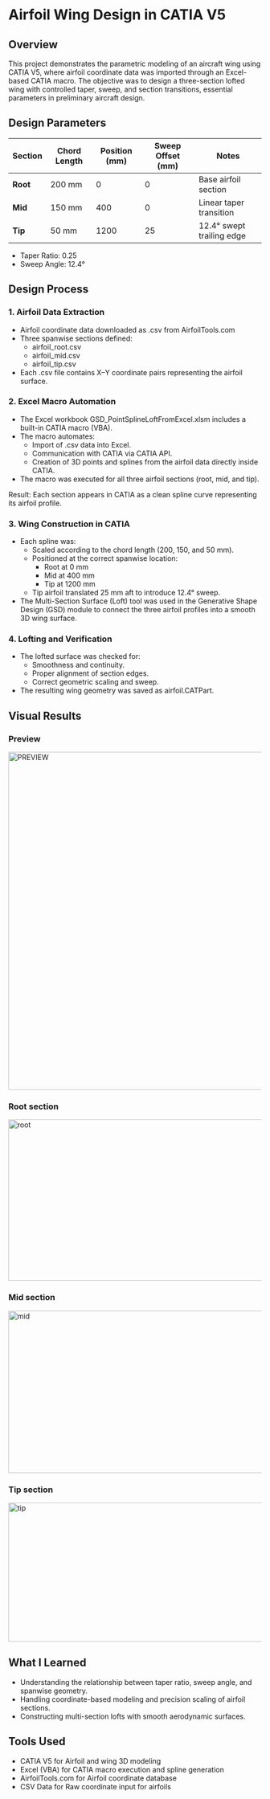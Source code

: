 # Airfoil Wing Design in CATIA V5
## Overview
This project demonstrates the parametric modeling of an aircraft wing using CATIA V5, where airfoil coordinate data was imported through an Excel-based CATIA macro.
The objective was to design a three-section lofted wing with controlled taper, sweep, and section transitions, essential parameters in preliminary aircraft design.

## Design Parameters
| Section  | Chord Length | Position (mm) | Sweep Offset (mm) | Notes                     |
| -------- | ------------ | ------------- | ----------------- | ------------------------- |
| **Root** | 200 mm       | 0             | 0                 | Base airfoil section      |
| **Mid**  | 150 mm       | 400           | 0                 | Linear taper transition   |
| **Tip**  | 50 mm        | 1200          | 25                | 12.4° swept trailing edge |

- Taper Ratio: 0.25
- Sweep Angle: 12.4°

## Design Process
### 1. Airfoil Data Extraction
- Airfoil coordinate data downloaded as .csv from AirfoilTools.com
- Three spanwise sections defined:
    - airfoil_root.csv
    - airfoil_mid.csv
    - airfoil_tip.csv
- Each .csv file contains X–Y coordinate pairs representing the airfoil surface.

### 2. Excel Macro Automation
- The Excel workbook GSD_PointSplineLoftFromExcel.xlsm includes a built-in CATIA macro (VBA).
- The macro automates:
   - Import of .csv data into Excel.
   - Communication with CATIA via CATIA API.
   - Creation of 3D points and splines from the airfoil data directly inside CATIA.
- The macro was executed for all three airfoil sections (root, mid, and tip).

Result: Each section appears in CATIA as a clean spline curve representing its airfoil profile.

### 3. Wing Construction in CATIA
- Each spline was:
    - Scaled according to the chord length (200, 150, and 50 mm).
    - Positioned at the correct spanwise location:
      - Root at 0 mm
      - Mid at 400 mm
      - Tip at 1200 mm
    - Tip airfoil translated 25 mm aft to introduce 12.4° sweep.
- The Multi-Section Surface (Loft) tool was used in the Generative Shape Design (GSD) module to connect the three airfoil profiles into a smooth 3D wing surface.

### 4. Lofting and Verification
- The lofted surface was checked for:
    - Smoothness and continuity.
    - Proper alignment of section edges.
    - Correct geometric scaling and sweep.
- The resulting wing geometry was saved as airfoil.CATPart.

## Visual Results
### Preview
<img width="1496" height="673" alt="PREVIEW" src="https://github.com/user-attachments/assets/680f8baa-43c8-4094-8960-dfb85bf8ac79" />

### Root section
<img width="1490" height="321" alt="root" src="https://github.com/user-attachments/assets/36f01e76-025a-46a0-b6cf-f026534e7482" />

### Mid section
<img width="1493" height="323" alt="mid" src="https://github.com/user-attachments/assets/214b7604-7472-40ef-817a-aadcefb3ac13" />

### Tip section
<img width="1246" height="277" alt="tip" src="https://github.com/user-attachments/assets/298cf995-d6af-472a-8f6c-57fbb63bfad0" />

## What I Learned
- Understanding the relationship between taper ratio, sweep angle, and spanwise geometry.
- Handling coordinate-based modeling and precision scaling of airfoil sections.
- Constructing multi-section lofts with smooth aerodynamic surfaces.

## Tools Used
- CATIA V5 for Airfoil and wing 3D modeling
- Excel (VBA) for	CATIA macro execution and spline generation
- AirfoilTools.com for Airfoil coordinate database
- CSV Data for Raw coordinate input for airfoils
